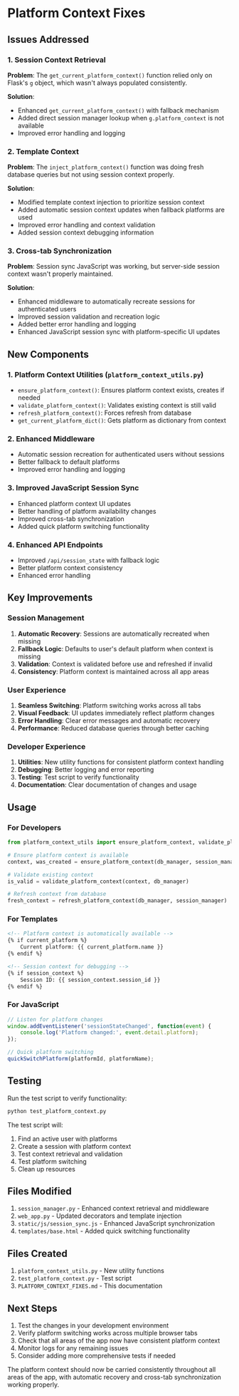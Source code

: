# Platform Context Fixes

## Issues Addressed

### 1. Session Context Retrieval
**Problem**: The `get_current_platform_context()` function relied only on Flask's `g` object, which wasn't always populated consistently.

**Solution**: 
- Enhanced `get_current_platform_context()` with fallback mechanism
- Added direct session manager lookup when `g.platform_context` is not available
- Improved error handling and logging

### 2. Template Context
**Problem**: The `inject_platform_context()` function was doing fresh database queries but not using session context properly.

**Solution**:
- Modified template context injection to prioritize session context
- Added automatic session context updates when fallback platforms are used
- Improved error handling and context validation
- Added session context debugging information

### 3. Cross-tab Synchronization
**Problem**: Session sync JavaScript was working, but server-side session context wasn't properly maintained.

**Solution**:
- Enhanced middleware to automatically recreate sessions for authenticated users
- Improved session validation and recreation logic
- Added better error handling and logging
- Enhanced JavaScript session sync with platform-specific UI updates

## New Components

### 1. Platform Context Utilities (`platform_context_utils.py`)
- `ensure_platform_context()`: Ensures platform context exists, creates if needed
- `validate_platform_context()`: Validates existing context is still valid
- `refresh_platform_context()`: Forces refresh from database
- `get_current_platform_dict()`: Gets platform as dictionary from context

### 2. Enhanced Middleware
- Automatic session recreation for authenticated users without sessions
- Better fallback to default platforms
- Improved error handling and logging

### 3. Improved JavaScript Session Sync
- Enhanced platform context UI updates
- Better handling of platform availability changes
- Improved cross-tab synchronization
- Added quick platform switching functionality

### 4. Enhanced API Endpoints
- Improved `/api/session_state` with fallback logic
- Better platform context consistency
- Enhanced error handling

## Key Improvements

### Session Management
1. **Automatic Recovery**: Sessions are automatically recreated when missing
2. **Fallback Logic**: Defaults to user's default platform when context is missing
3. **Validation**: Context is validated before use and refreshed if invalid
4. **Consistency**: Platform context is maintained across all app areas

### User Experience
1. **Seamless Switching**: Platform switching works across all tabs
2. **Visual Feedback**: UI updates immediately reflect platform changes
3. **Error Handling**: Clear error messages and automatic recovery
4. **Performance**: Reduced database queries through better caching

### Developer Experience
1. **Utilities**: New utility functions for consistent platform context handling
2. **Debugging**: Better logging and error reporting
3. **Testing**: Test script to verify functionality
4. **Documentation**: Clear documentation of changes and usage

## Usage

### For Developers
```python
from platform_context_utils import ensure_platform_context, validate_platform_context

# Ensure platform context is available
context, was_created = ensure_platform_context(db_manager, session_manager)

# Validate existing context
is_valid = validate_platform_context(context, db_manager)

# Refresh context from database
fresh_context = refresh_platform_context(db_manager, session_manager)
```

### For Templates
```html
<!-- Platform context is automatically available -->
{% if current_platform %}
    Current platform: {{ current_platform.name }}
{% endif %}

<!-- Session context for debugging -->
{% if session_context %}
    Session ID: {{ session_context.session_id }}
{% endif %}
```

### For JavaScript
```javascript
// Listen for platform changes
window.addEventListener('sessionStateChanged', function(event) {
    console.log('Platform changed:', event.detail.platform);
});

// Quick platform switching
quickSwitchPlatform(platformId, platformName);
```

## Testing

Run the test script to verify functionality:
```bash
python test_platform_context.py
```

The test script will:
1. Find an active user with platforms
2. Create a session with platform context
3. Test context retrieval and validation
4. Test platform switching
5. Clean up resources

## Files Modified

1. `session_manager.py` - Enhanced context retrieval and middleware
2. `web_app.py` - Updated decorators and template injection
3. `static/js/session_sync.js` - Enhanced JavaScript synchronization
4. `templates/base.html` - Added quick switching functionality

## Files Created

1. `platform_context_utils.py` - New utility functions
2. `test_platform_context.py` - Test script
3. `PLATFORM_CONTEXT_FIXES.md` - This documentation

## Next Steps

1. Test the changes in your development environment
2. Verify platform switching works across multiple browser tabs
3. Check that all areas of the app now have consistent platform context
4. Monitor logs for any remaining issues
5. Consider adding more comprehensive tests if needed

The platform context should now be carried consistently throughout all areas of the app, with automatic recovery and cross-tab synchronization working properly.